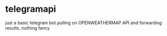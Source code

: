 # telegramapi

just a basic telegram bot pulling on OPENWEATHERMAP API and forwarding results, nothing fancy
